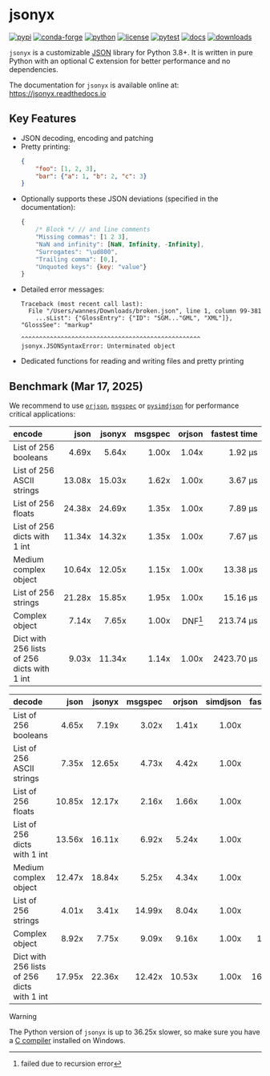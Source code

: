 # jsonyx

[![pypi](https://img.shields.io/pypi/v/jsonyx.svg)](http://pypi.org/project/jsonyx)
[![conda-forge](https://img.shields.io/conda/vn/conda-forge/jsonyx.svg)](https://anaconda.org/conda-forge/jsonyx)
[![python](https://img.shields.io/pypi/pyversions/jsonyx.svg)](http://pypi.org/project/jsonyx)
[![license](https://img.shields.io/pypi/l/jsonyx.svg)](http://pypi.org/project/jsonyx)
[![pytest](https://github.com/nineteendo/jsonyx/actions/workflows/pytest.yml/badge.svg?branch=2.0.x)](https://github.com/nineteendo/jsonyx/actions/workflows/pytest.yml)
[![docs](https://readthedocs.org/projects/jsonyx/badge/?version=stable)](https://jsonyx.readthedocs.io/en/stable/?badge=stable)
[![downloads](https://img.shields.io/pypi/dm/jsonyx.svg)](http://pypi.org/project/jsonyx)

`jsonyx` is a customizable [JSON](http://json.org) library for Python 3.8+. It
is written in pure Python with an optional C extension for better performance
and no dependencies.

The documentation for `jsonyx` is available online at: https://jsonyx.readthedocs.io

## Key Features

- JSON decoding, encoding and patching
- Pretty printing:
    ```json
    {
        "foo": [1, 2, 3],
        "bar": {"a": 1, "b": 2, "c": 3}
    }
    ```
- Optionally supports these JSON deviations (specified in the documentation):
    ```javascript
    {
        /* Block */ // and line comments
        "Missing commas": [1 2 3],
        "NaN and infinity": [NaN, Infinity, -Infinity],
        "Surrogates": "\ud800",
        "Trailing comma": [0,],
        "Unquoted keys": {key: "value"}
    }
    ```
- Detailed error messages:
    ```none
    Traceback (most recent call last):
      File "/Users/wannes/Downloads/broken.json", line 1, column 99-381
        ...sList": {"GlossEntry": {"ID": "SGM..."GML", "XML"]}, "GlossSee": "markup"
                                  ^^^^^^^^^^^^^^^^^^^^^^^^^^^^^^^^^^^^^^^^^^^^^^^^^^
    jsonyx.JSONSyntaxError: Unterminated object
    ```
- Dedicated functions for reading and writing files and pretty printing

## Benchmark (Mar 17, 2025)

We recommend to use [`orjson`](https://pypi.org/project/orjson),
[`msgspec`](https://pypi.org/project/msgspec) or
[`pysimdjson`](https://pypi.org/project/pysimdjson) for performance critical
applications:

| encode                                      |   json | jsonyx | msgspec |  orjson | fastest time |
|:--------------------------------------------|-------:|-------:|--------:|--------:|-------------:|
| List of 256 booleans                        |  4.69x |  5.64x |   1.00x |   1.04x |      1.92 μs |
| List of 256 ASCII strings                   | 13.08x | 15.03x |   1.62x |   1.00x |      3.67 μs |
| List of 256 floats                          | 24.38x | 24.69x |   1.35x |   1.00x |      7.89 μs |
| List of 256 dicts with 1 int                | 11.34x | 14.32x |   1.35x |   1.00x |      7.67 μs |
| Medium complex object                       | 10.64x | 12.05x |   1.15x |   1.00x |     13.38 μs |
| List of 256 strings                         | 21.28x | 15.85x |   1.95x |   1.00x |     15.16 μs |
| Complex object                              |  7.14x |  7.65x |   1.00x | DNF[^1] |    213.74 μs |
| Dict with 256 lists of 256 dicts with 1 int |  9.03x | 11.34x |   1.14x |   1.00x |   2423.70 μs |

| decode                                      |   json | jsonyx | msgspec | orjson | simdjson | fastest time |
|:--------------------------------------------|-------:|-------:|--------:|-------:|---------:|-------------:|
| List of 256 booleans                        |  4.65x |  7.19x |   3.02x |  1.41x |    1.00x |      1.43 μs |
| List of 256 ASCII strings                   |  7.35x | 12.65x |   4.73x |  4.42x |    1.00x |      2.98 μs |
| List of 256 floats                          | 10.85x | 12.17x |   2.16x |  1.66x |    1.00x |      6.10 μs |
| List of 256 dicts with 1 int                | 13.56x | 16.11x |   6.92x |  5.24x |    1.00x |      6.17 μs |
| Medium complex object                       | 12.47x | 18.84x |   5.25x |  4.34x |    1.00x |      7.68 μs |
| List of 256 strings                         |  4.01x |  3.41x |  14.99x |  8.04x |    1.00x |     23.47 μs |
| Complex object                              |  8.92x |  7.75x |   9.09x |  9.16x |    1.00x |    145.17 μs |
| Dict with 256 lists of 256 dicts with 1 int | 17.95x | 22.36x |  12.42x | 10.53x |    1.00x |   1621.17 μs |

> [!WARNING]
> The Python version of `jsonyx` is up to 36.25x slower, so make sure you have
> a [C compiler](https://wiki.python.org/moin/WindowsCompilers) installed on
> Windows.

[^1]: failed due to recursion error